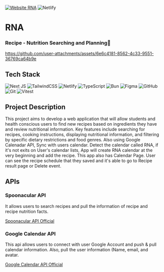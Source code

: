 [![Website RNA](https://img.shields.io/website-up-down-green-red/http/shields.io.svg)](https://rna-project.netlify.app/) ![Netlify](https://img.shields.io/netlify/6d308f40-e5dc-402e-8eef-ddd17b3ccbbb) 
# RNA 
### Recipe - Nutrition Searching and Planning🍳



https://github.com/user-attachments/assets/6e6c4181-8562-4c33-9551-36769ca64b9e



## Tech Stack
![Next JS](https://img.shields.io/badge/Next-black?style=for-the-badge&logo=next.js&logoColor=white) ![TailwindCSS](https://img.shields.io/badge/tailwindcss-%2338B2AC.svg?style=for-the-badge&logo=tailwind-css&logoColor=white) ![Netlify](https://img.shields.io/badge/netlify-%23000000.svg?style=for-the-badge&logo=netlify&logoColor=#00C7B7) ![TypeScript](https://img.shields.io/badge/typescript-%23007ACC.svg?style=for-the-badge&logo=typescript&logoColor=white) ![Bun](https://img.shields.io/badge/Bun-%23000000.svg?style=for-the-badge&logo=bun&logoColor=white) ![Figma](https://img.shields.io/badge/figma-%23F24E1E.svg?style=for-the-badge&logo=figma&logoColor=white) ![GitHub](https://img.shields.io/badge/github-%23121011.svg?style=for-the-badge&logo=github&logoColor=white) ![Git](https://img.shields.io/badge/git-%23F05033.svg?style=for-the-badge&logo=git&logoColor=white) ![Vitest](https://img.shields.io/badge/-Vitest-252529?style=for-the-badge&logo=vitest&logoColor=FCC72B)



## Project Description

This project aims to develop a web application that will allow students and health conscious users to find new recipes based on ingredients they have and review nutritional information. Key features include searching for recipes, cooking instructions, displaying nutritional information, and filtering by specific dietary restrictions and food genres.
Also using Google Calenadar API, Sync with users calendar. Detect the calendar called RNA, if it's not exits on User's calendar lists, App will create RNA calendar at the very beginning and add the recipe.
This app also has Calendar Page. User can see the recipe schedule that they saved and it's able to go to Recipe result page or Delete event.


## APIs

### Spoonacular API
It allows users to search recipes and pull the information of recipe and recipe nutrition facts.

[Spoonacular API Official](https://spoonacular.com/food-api)

### Google Calendar API
This api allows users to connect with user Google Account and push & pull calendar information.
Also, pull the user information (Name, email, and avatar.

[Google Calendar API Official](https://developers.google.com/calendar/api/guides/overview)
